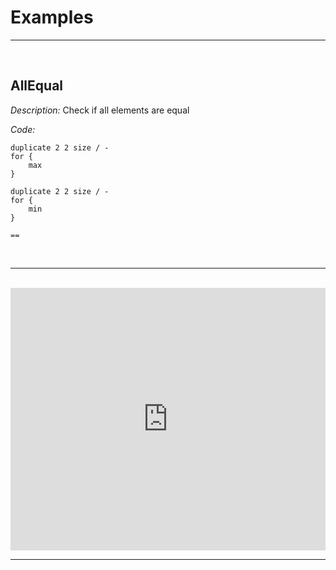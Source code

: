 # Examples
-----

<br>

## AllEqual
*Description:* Check if all elements are equal

*Code:*
```
duplicate 2 2 size / - 
for { 
    max 
}

duplicate 2 2 size / - 
for { 
    min 
}

==
```

<br>

-----

<br>

<iframe width="100%" height="420" src="https://www.youtube.com/embed/hYUonqzc5GE" title="YouTube video player" frameborder="0" allow="accelerometer; autoplay; clipboard-write; encrypted-media; gyroscope; picture-in-picture" allowfullscreen></iframe>

<br>

-----